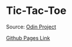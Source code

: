 # Tic-Tac-Toe

Source: [Odin Project](https://www.theodinproject.com/paths/full-stack-javascript/courses/javascript/lessons/tic-tac-toe)

[Github Pages Link](https://vishalagrawal22.github.io/Tic-Tac-Toe/)
